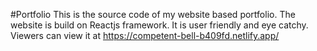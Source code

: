 #Portfolio
This is the source code of my website based portfolio. The website is build on Reactjs framework.
It is user friendly and eye catchy. 
Viewers can view it at https://competent-bell-b409fd.netlify.app/
